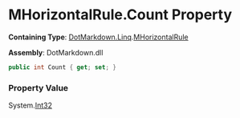 # MHorizontalRule\.Count Property

**Containing Type**: [DotMarkdown.Linq](../../README.md)\.[MHorizontalRule](../README.md)

**Assembly**: DotMarkdown\.dll

```csharp
public int Count { get; set; }
```

### Property Value

System\.[Int32](https://docs.microsoft.com/en-us/dotnet/api/system.int32)

